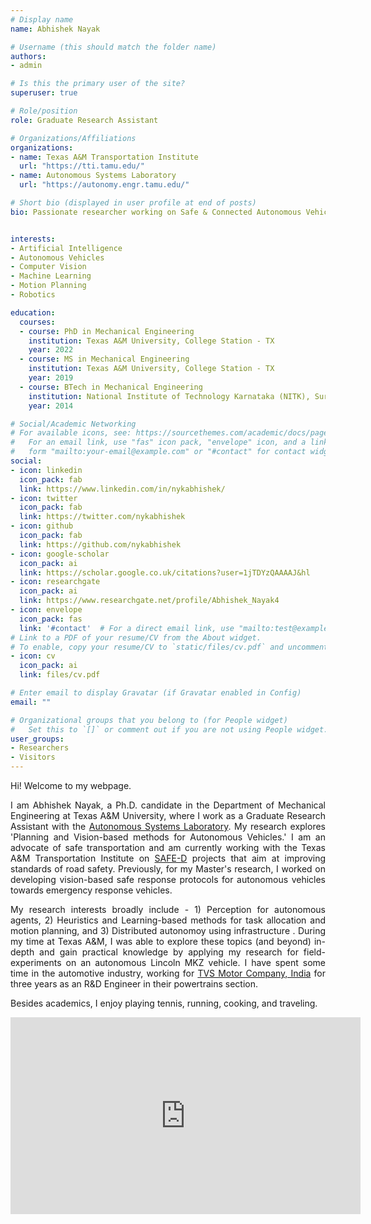 ```yaml
---
# Display name
name: Abhishek Nayak

# Username (this should match the folder name)
authors:
- admin

# Is this the primary user of the site?
superuser: true

# Role/position
role: Graduate Research Assistant

# Organizations/Affiliations
organizations:
- name: Texas A&M Transportation Institute
  url: "https://tti.tamu.edu/"
- name: Autonomous Systems Laboratory
  url: "https://autonomy.engr.tamu.edu/"

# Short bio (displayed in user profile at end of posts)
bio: Passionate researcher working on Safe & Connected Autonomous Vehicles.


interests:
- Artificial Intelligence
- Autonomous Vehicles
- Computer Vision
- Machine Learning
- Motion Planning
- Robotics

education:
  courses:
  - course: PhD in Mechanical Engineering
    institution: Texas A&M University, College Station - TX
    year: 2022
  - course: MS in Mechanical Engineering
    institution: Texas A&M University, College Station - TX
    year: 2019
  - course: BTech in Mechanical Engineering
    institution: National Institute of Technology Karnataka (NITK), Surathkal - India
    year: 2014

# Social/Academic Networking
# For available icons, see: https://sourcethemes.com/academic/docs/page-builder/#icons
#   For an email link, use "fas" icon pack, "envelope" icon, and a link in the
#   form "mailto:your-email@example.com" or "#contact" for contact widget.
social:
- icon: linkedin
  icon_pack: fab
  link: https://www.linkedin.com/in/nykabhishek/
- icon: twitter
  icon_pack: fab
  link: https://twitter.com/nykabhishek
- icon: github
  icon_pack: fab
  link: https://github.com/nykabhishek
- icon: google-scholar
  icon_pack: ai
  link: https://scholar.google.co.uk/citations?user=1jTDYzQAAAAJ&hl
- icon: researchgate
  icon_pack: ai
  link: https://www.researchgate.net/profile/Abhishek_Nayak4  
- icon: envelope
  icon_pack: fas
  link: '#contact'  # For a direct email link, use "mailto:test@example.org".
# Link to a PDF of your resume/CV from the About widget.
# To enable, copy your resume/CV to `static/files/cv.pdf` and uncomment the lines below.
- icon: cv
  icon_pack: ai
  link: files/cv.pdf

# Enter email to display Gravatar (if Gravatar enabled in Config)
email: ""

# Organizational groups that you belong to (for People widget)
#   Set this to `[]` or comment out if you are not using People widget.
user_groups:
- Researchers
- Visitors
---
```


<div style="text-align: justify">

  Hi! Welcome to my webpage. 

  I am Abhishek Nayak, a Ph.D. candidate in the Department of Mechanical Engineering at Texas A&M University, where I work as a Graduate Research Assistant with the [Autonomous Systems Laboratory](https://autonomy.engr.tamu.edu/). My research explores 'Planning and Vision-based methods for Autonomous Vehicles.' I am an advocate of safe transportation and am currently working with the Texas A&M Transportation Institute on [SAFE-D](https://safed.vtti.vt.edu/) projects that aim at improving standards of road safety. Previously, for my Master's research, I worked on developing vision-based safe response protocols for autonomous vehicles towards emergency response vehicles.

  My research interests broadly include - 1) Perception for autonomous agents, 2) Heuristics and Learning-based methods for task allocation and motion planning, and 3) Distributed autonomoy using infrastructure . During my time at Texas A&M, I was able to explore these topics (and beyond) in-depth and gain practical knowledge by applying my research for field-experiments on an autonomous Lincoln MKZ vehicle. I have spent some time in the automotive industry, working for [TVS Motor Company, India](https://www.tvsmotor.com/) for three years as an R&D Engineer in their powertrains section.

  Besides academics, I enjoy playing tennis, running, cooking, and traveling.

  <p>
    <iframe width="560" height="315" src="https://www.youtube.com/embed/gh0g5iAuruw" title="YouTube video player" frameborder="0" allow="accelerometer; autoplay; clipboard-write; encrypted-media; gyroscope; picture-in-picture" allowfullscreen></iframe>
  </p>

  <!-- I work on developing solutions for sensing and planning problems in autonomous vehicles and smart infrastructures.  -->
  
  <!-- I've also been associated with the CAST group at Texas A&M working with Dr. Swaminathan Gopalswamy  -->

</div>